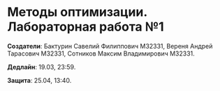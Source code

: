 # Методы оптимизации. Лабораторная работа №1

**Создатели**: Бактурин Савелий Филиппович M32331, Вереня Андрей Тарасович M32331, Сотников Максим Владимирович M32331.

**Дедлайн**: 19.03, 23:59.

**Защита**: 25.04, 13:40.
